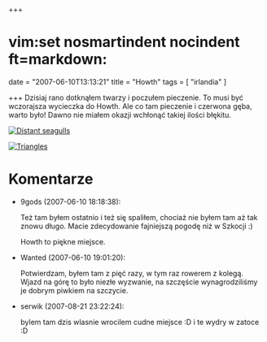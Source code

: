 +++
# vim:set nosmartindent nocindent ft=markdown:
date = "2007-06-10T13:13:21"
title = "Howth"
tags = [ "irlandia" ]

+++
Dzisiaj rano dotknąłem twarzy i poczułem pieczenie. To musi być wczorajsza
wycieczka do Howth. Ale co tam pieczenie i czerwona gęba, warto było! Dawno
nie miałem okazji wchłonąć takiej ilości błękitu.

[![Distant seagulls](http://farm2.static.flickr.com/1417/538441392_d756912892_m.jpg)](http://www.flickr.com/photos/automaciej/538441392/ "Photo Sharing" )

[![Triangles](http://farm2.static.flickr.com/1366/538441386_553a79d2c4_m.jpg)](http://www.flickr.com/photos/automaciej/538441386/ "Photo Sharing" )

# Komentarze

* 9gods (2007-06-10 18:18:38): <p>Też tam byłem ostatnio i też się spaliłem,
  chociaż nie byłem tam aż tak znowu długo. Macie zdecydowanie fajniejszą pogodę
  niż w Szkocji :)</p>  <p>Howth to piękne miejsce.</p>
* Wanted (2007-06-10 19:01:20): <p>Potwierdzam, byłem tam z pięć razy, w tym raz
  rowerem z kolegą. Wjazd na górę to było niezłe wyzwanie, na szczęście
  wynagrodziliśmy je dobrym piwkiem na szczycie.</p>
* serwik (2007-08-21 23:22:24): <p>bylem tam dzis wlasnie wrocilem cudne miejsce
  :D i te wydry w zatoce :D</p>
